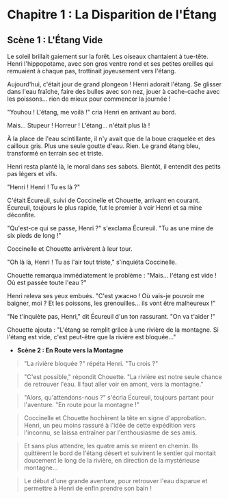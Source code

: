 # Chapitre 1 : La Disparition de l'Étang

## Scène 1 : L'Étang Vide

Le soleil brillait gaiement sur la forêt. Les oiseaux chantaient à tue-tête. Henri l'hippopotame, avec son gros ventre rond et ses petites oreilles qui remuaient à chaque pas, trottinait joyeusement vers l'étang.

Aujourd'hui, c'était jour de grand plongeon ! Henri adorait l'étang. Se glisser dans l'eau fraîche, faire des bulles avec son nez, jouer à cache-cache avec les poissons... rien de mieux pour commencer la journée !

"Youhou ! L'étang, me voilà !" cria Henri en arrivant au bord.

Mais... Stupeur ! Horreur ! L'étang... n'était plus là !

À la place de l'eau scintillante, il n'y avait que de la boue craquelée et des cailloux gris. Plus une seule goutte d'eau. Rien. Le grand étang bleu, transformé en terrain sec et triste.

Henri resta planté là, le moral dans ses sabots. Bientôt, il entendit des petits pas légers et vifs.

"Henri ! Henri ! Tu es là ?"

C'était Écureuil, suivi de Coccinelle et Chouette, arrivant en courant. Écureuil, toujours le plus rapide, fut le premier à voir Henri et sa mine déconfite.

"Qu'est-ce qui se passe, Henri ?" s'exclama Écureuil. "Tu as une mine de six pieds de long !"

Coccinelle et Chouette arrivèrent à leur tour.

"Oh là là, Henri ! Tu as l'air tout triste," s'inquiéta Coccinelle.

Chouette remarqua immédiatement le problème : "Mais... l'étang est vide ! Où est passée toute l'eau ?"

Henri releva ses yeux embués.  "C'est ужасно ! Où vais-je pouvoir me baigner, moi ? Et les poissons, les grenouilles... ils vont être malheureux !"

"Ne t'inquiète pas, Henri," dit Écureuil d'un ton rassurant. "On va t'aider !"

Chouette ajouta : "L'étang se remplit grâce à une rivière de la montagne. Si l'étang est vide, c'est peut-être que la rivière est bloquée..."

*   **Scène 2 : En Route vers la Montagne**

> "La rivière bloquée ?" répéta Henri. "Tu crois ?"

> "C'est possible," répondit Chouette. "La rivière est notre seule chance de retrouver l'eau. Il faut aller voir en amont, vers la montagne."

> "Alors, qu'attendons-nous ?"  s'écria Écureuil, toujours partant pour l'aventure. "En route pour la montagne !"

> Coccinelle et Chouette hochèrent la tête en signe d'approbation. Henri,  un peu moins rassuré à l'idée de cette expédition vers l'inconnu,  se laissa entraîner par l'enthousiasme de ses amis.

> Et sans plus attendre,  les quatre amis se mirent en chemin.  Ils quittèrent le bord de l'étang désert et suivirent le sentier qui montait doucement le long de la rivière,  en direction de la mystérieuse montagne...

> Le début d'une grande aventure,  pour retrouver l'eau disparue et permettre à Henri de enfin prendre son bain !
